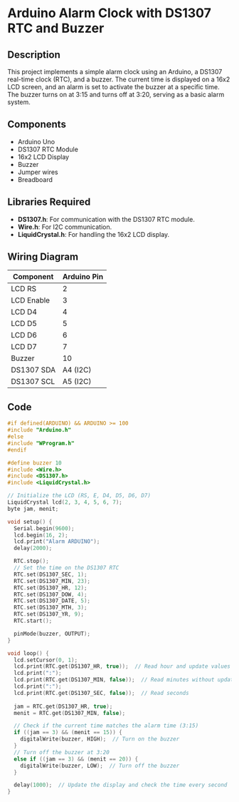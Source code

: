 # Arduino Alarm Clock with DS1307 RTC and Buzzer

## Description

This project implements a simple alarm clock using an Arduino, a DS1307 real-time clock (RTC), and a buzzer. The current time is displayed on a 16x2 LCD screen, and an alarm is set to activate the buzzer at a specific time. The buzzer turns on at 3:15 and turns off at 3:20, serving as a basic alarm system.

## Components

- Arduino Uno
- DS1307 RTC Module
- 16x2 LCD Display
- Buzzer
- Jumper wires
- Breadboard

## Libraries Required

- **DS1307.h**: For communication with the DS1307 RTC module.
- **Wire.h**: For I2C communication.
- **LiquidCrystal.h**: For handling the 16x2 LCD display.

## Wiring Diagram

| Component           | Arduino Pin  |
|---------------------|--------------|
| LCD RS              | 2            |
| LCD Enable          | 3            |
| LCD D4              | 4            |
| LCD D5              | 5            |
| LCD D6              | 6            |
| LCD D7              | 7            |
| Buzzer              | 10           |
| DS1307 SDA          | A4 (I2C)     |
| DS1307 SCL          | A5 (I2C)     |

## Code

```cpp
#if defined(ARDUINO) && ARDUINO >= 100
#include "Arduino.h"
#else
#include "WProgram.h"
#endif

#define buzzer 10
#include <Wire.h>
#include <DS1307.h> 
#include <LiquidCrystal.h>

// Initialize the LCD (RS, E, D4, D5, D6, D7)
LiquidCrystal lcd(2, 3, 4, 5, 6, 7);
byte jam, menit;

void setup() {
  Serial.begin(9600);
  lcd.begin(16, 2);
  lcd.print("Alarm ARDUINO");
  delay(2000);

  RTC.stop();
  // Set the time on the DS1307 RTC
  RTC.set(DS1307_SEC, 1);
  RTC.set(DS1307_MIN, 23);
  RTC.set(DS1307_HR, 12);
  RTC.set(DS1307_DOW, 4);
  RTC.set(DS1307_DATE, 5);
  RTC.set(DS1307_MTH, 3);
  RTC.set(DS1307_YR, 9);
  RTC.start();

  pinMode(buzzer, OUTPUT);
}

void loop() {
  lcd.setCursor(0, 1);
  lcd.print(RTC.get(DS1307_HR, true));  // Read hour and update values
  lcd.print(":");
  lcd.print(RTC.get(DS1307_MIN, false));  // Read minutes without updating
  lcd.print(":");
  lcd.print(RTC.get(DS1307_SEC, false));  // Read seconds
  
  jam = RTC.get(DS1307_HR, true);
  menit = RTC.get(DS1307_MIN, false);

  // Check if the current time matches the alarm time (3:15)
  if ((jam == 3) && (menit == 15)) {
    digitalWrite(buzzer, HIGH);  // Turn on the buzzer
  } 
  // Turn off the buzzer at 3:20
  else if ((jam == 3) && (menit == 20)) {
    digitalWrite(buzzer, LOW);  // Turn off the buzzer
  }

  delay(1000);  // Update the display and check the time every second
}
```

